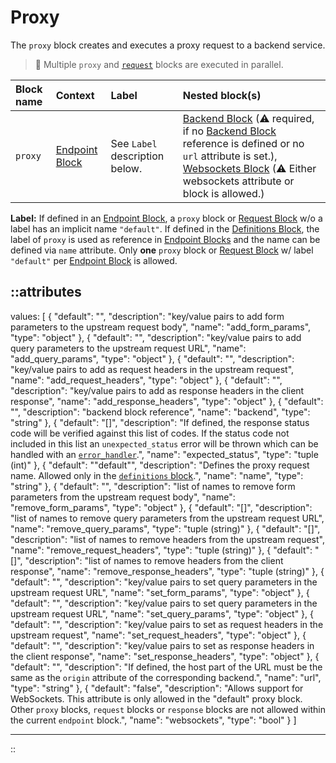 # Proxy

The `proxy` block creates and executes a proxy request to a backend service.

> 📝 Multiple `proxy` and [`request`](request) blocks are executed in parallel.

| Block name | Context                           | Label                                                                                                                                                                                                                                          | Nested block(s)                                                                                                                                                                                                                                |
|:-----------|:----------------------------------|:-----------------------------------------------------------------------------------------------------------------------------------------------------------------------------------------------------------------------------------------------|:-----------------------------------------------------------------------------------------------------------------------------------------------------------------------------------------------------------------------------------------------|
| `proxy`    | [Endpoint Block](endpoint) | See `Label` description below. | [Backend Block](backend) (&#9888; required, if no [Backend Block](backend) reference is defined or no `url` attribute is set.), [Websockets Block](websockets) (&#9888; Either websockets attribute or block is allowed.) |

**Label:** If defined in an [Endpoint Block](endpoint), a `proxy` block or [Request Block](request) w/o a label has an implicit name `"default"`. If defined in the [Definitions Block](definitions), the label of `proxy` is used as reference in [Endpoint Blocks](endpoint) and the name can be defined via `name` attribute. Only **one** `proxy` block or [Request Block](request) w/ label `"default"` per [Endpoint Block](endpoint) is allowed. 

::attributes
---
values: [
  {
    "default": "",
    "description": "key/value pairs to add form parameters to the upstream request body",
    "name": "add_form_params",
    "type": "object"
  },
  {
    "default": "",
    "description": "key/value pairs to add query parameters to the upstream request URL",
    "name": "add_query_params",
    "type": "object"
  },
  {
    "default": "",
    "description": "key/value pairs to add as request headers in the upstream request",
    "name": "add_request_headers",
    "type": "object"
  },
  {
    "default": "",
    "description": "key/value pairs to add as response headers in the client response",
    "name": "add_response_headers",
    "type": "object"
  },
  {
    "default": "",
    "description": "backend block reference",
    "name": "backend",
    "type": "string"
  },
  {
    "default": "[]",
    "description": "If defined, the response status code will be verified against this list of codes. If the status code not included in this list an `unexpected_status` error will be thrown which can be handled with an [`error_handler`](error_handler).",
    "name": "expected_status",
    "type": "tuple (int)"
  },
  {
    "default": "\"default\"",
    "description": "Defines the proxy request name. Allowed only in the [`definitions` block](definitions).",
    "name": "name",
    "type": "string"
  },
  {
    "default": "",
    "description": "list of names to remove form parameters from the upstream request body",
    "name": "remove_form_params",
    "type": "object"
  },
  {
    "default": "[]",
    "description": "list of names to remove query parameters from the upstream request URL",
    "name": "remove_query_params",
    "type": "tuple (string)"
  },
  {
    "default": "[]",
    "description": "list of names to remove headers from the upstream request",
    "name": "remove_request_headers",
    "type": "tuple (string)"
  },
  {
    "default": "[]",
    "description": "list of names to remove headers from the client response",
    "name": "remove_response_headers",
    "type": "tuple (string)"
  },
  {
    "default": "",
    "description": "key/value pairs to set query parameters in the upstream request URL",
    "name": "set_form_params",
    "type": "object"
  },
  {
    "default": "",
    "description": "key/value pairs to set query parameters in the upstream request URL",
    "name": "set_query_params",
    "type": "object"
  },
  {
    "default": "",
    "description": "key/value pairs to set as request headers in the upstream request",
    "name": "set_request_headers",
    "type": "object"
  },
  {
    "default": "",
    "description": "key/value pairs to set as response headers in the client response",
    "name": "set_response_headers",
    "type": "object"
  },
  {
    "default": "",
    "description": "If defined, the host part of the URL must be the same as the `origin` attribute of the corresponding backend.",
    "name": "url",
    "type": "string"
  },
  {
    "default": "false",
    "description": "Allows support for WebSockets. This attribute is only allowed in the \"default\" proxy block. Other `proxy` blocks, `request` blocks or `response` blocks are not allowed within the current `endpoint` block.",
    "name": "websockets",
    "type": "bool"
  }
]

---
::
